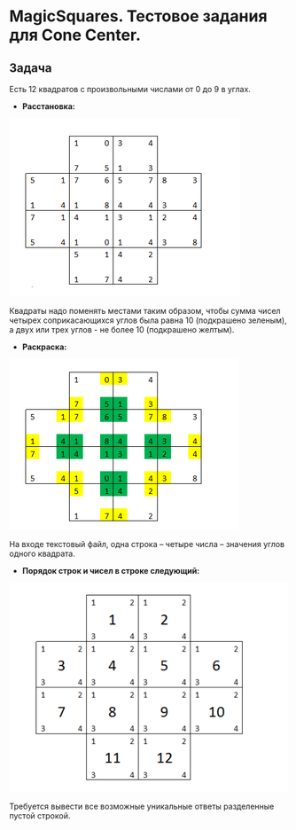 # MagicSquares. Тестовое задания для Cone Center.

Задача
---
Есть 12 квадратов с произвольными числами от 0 до 9 в углах.
* **Расстановка:**

![Example](https://github.com/maxim092001/MagicSquares/blob/master/src/main/resources/images/example.png)

Квадраты надо поменять местами таким образом, чтобы сумма чисел четырех соприкасающихся углов была равна 10 (подкрашено зеленым), а двух или трех углов - не более 10 (подкрашено желтым).

* **Раскраска:**

![Colors](https://github.com/maxim092001/MagicSquares/blob/master/src/main/resources/images/colors.png)

На входе текстовый файл, одна строка – четыре числа – значения углов одного квадрата. 

* **Порядок строк и чисел в строке следующий:**

![Order](https://github.com/maxim092001/MagicSquares/blob/master/src/main/resources/images/order.png)

Требуется вывести все возможные уникальные ответы разделенные пустой строкой.
